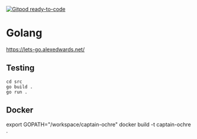 [![Gitpod ready-to-code](https://img.shields.io/badge/Gitpod-ready--to--code-blue?logo=gitpod)](https://gitpod.io/#https://github.com/joejcollins/captain-ochre)

# Golang

<https://lets-go.alexedwards.net/>

## Testing

```
cd src
go build .
go run .
```

## Docker

export GOPATH="/workspace/captain-ochre"
docker build -t captain-ochre .
